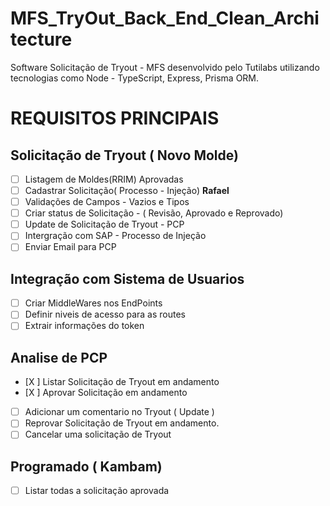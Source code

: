 # MFS_TryOut_Back_End_Clean_Architecture
Software Solicitação de Tryout - MFS desenvolvido pelo Tutilabs utilizando tecnologias como Node - TypeScript, Express, Prisma ORM.

# REQUISITOS PRINCIPAIS

## Solicitação de Tryout ( Novo Molde)  
- [ ] Listagem de Moldes(RRIM) Aprovadas
- [ ] Cadastrar Solicitação( Processo - Injeção) **Rafael**
- [ ] Validações de Campos - Vazios e Tipos
- [ ] Criar status de Solicitação - ( Revisão, Aprovado e Reprovado)
- [ ] Update de Solicitação de Tryout - PCP
- [ ] Intergração com SAP - Processo de Injeção
- [ ] Enviar Email para PCP

## Integração com Sistema de Usuarios 
- [ ] Criar MiddleWares nos EndPoints
- [ ] Definir niveis de acesso para as routes
- [ ] Extrair informações do token

## Analise de PCP
- [X ] Listar Solicitação de Tryout em andamento
- [X ] Aprovar Solicitação em andamento
- [ ] Adicionar um comentario no Tryout ( Update )
- [ ] Reprovar Solicitação de Tryout em andamento.
- [ ] Cancelar uma solicitação de Tryout

## Programado ( Kambam)
- [ ] Listar todas a solicitação aprovada